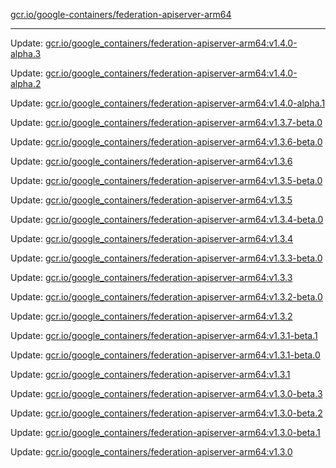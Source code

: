 [gcr.io/google-containers/federation-apiserver-arm64](https://hub.docker.com/r/cruse/federation-apiserver-arm64/tags/) 

----
Update: [gcr.io/google_containers/federation-apiserver-arm64:v1.4.0-alpha.3](https://hub.docker.com/r/cruse/federation-apiserver-arm64/tags/)

Update: [gcr.io/google_containers/federation-apiserver-arm64:v1.4.0-alpha.2](https://hub.docker.com/r/cruse/federation-apiserver-arm64/tags/)

Update: [gcr.io/google_containers/federation-apiserver-arm64:v1.4.0-alpha.1](https://hub.docker.com/r/cruse/federation-apiserver-arm64/tags/)

Update: [gcr.io/google_containers/federation-apiserver-arm64:v1.3.7-beta.0](https://hub.docker.com/r/cruse/federation-apiserver-arm64/tags/)

Update: [gcr.io/google_containers/federation-apiserver-arm64:v1.3.6-beta.0](https://hub.docker.com/r/cruse/federation-apiserver-arm64/tags/)

Update: [gcr.io/google_containers/federation-apiserver-arm64:v1.3.6](https://hub.docker.com/r/cruse/federation-apiserver-arm64/tags/)

Update: [gcr.io/google_containers/federation-apiserver-arm64:v1.3.5-beta.0](https://hub.docker.com/r/cruse/federation-apiserver-arm64/tags/)

Update: [gcr.io/google_containers/federation-apiserver-arm64:v1.3.5](https://hub.docker.com/r/cruse/federation-apiserver-arm64/tags/)

Update: [gcr.io/google_containers/federation-apiserver-arm64:v1.3.4-beta.0](https://hub.docker.com/r/cruse/federation-apiserver-arm64/tags/)

Update: [gcr.io/google_containers/federation-apiserver-arm64:v1.3.4](https://hub.docker.com/r/cruse/federation-apiserver-arm64/tags/)

Update: [gcr.io/google_containers/federation-apiserver-arm64:v1.3.3-beta.0](https://hub.docker.com/r/cruse/federation-apiserver-arm64/tags/)

Update: [gcr.io/google_containers/federation-apiserver-arm64:v1.3.3](https://hub.docker.com/r/cruse/federation-apiserver-arm64/tags/)

Update: [gcr.io/google_containers/federation-apiserver-arm64:v1.3.2-beta.0](https://hub.docker.com/r/cruse/federation-apiserver-arm64/tags/)

Update: [gcr.io/google_containers/federation-apiserver-arm64:v1.3.2](https://hub.docker.com/r/cruse/federation-apiserver-arm64/tags/)

Update: [gcr.io/google_containers/federation-apiserver-arm64:v1.3.1-beta.1](https://hub.docker.com/r/cruse/federation-apiserver-arm64/tags/)

Update: [gcr.io/google_containers/federation-apiserver-arm64:v1.3.1-beta.0](https://hub.docker.com/r/cruse/federation-apiserver-arm64/tags/)

Update: [gcr.io/google_containers/federation-apiserver-arm64:v1.3.1](https://hub.docker.com/r/cruse/federation-apiserver-arm64/tags/)

Update: [gcr.io/google_containers/federation-apiserver-arm64:v1.3.0-beta.3](https://hub.docker.com/r/cruse/federation-apiserver-arm64/tags/)

Update: [gcr.io/google_containers/federation-apiserver-arm64:v1.3.0-beta.2](https://hub.docker.com/r/cruse/federation-apiserver-arm64/tags/)

Update: [gcr.io/google_containers/federation-apiserver-arm64:v1.3.0-beta.1](https://hub.docker.com/r/cruse/federation-apiserver-arm64/tags/)

Update: [gcr.io/google_containers/federation-apiserver-arm64:v1.3.0](https://hub.docker.com/r/cruse/federation-apiserver-arm64/tags/)

